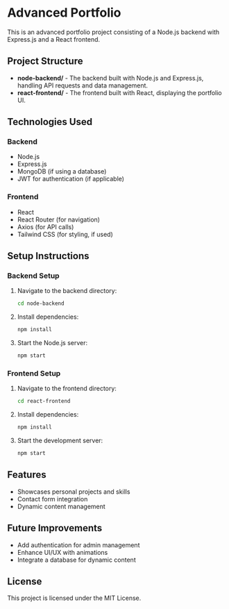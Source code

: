 # Advanced Portfolio

This is an advanced portfolio project consisting of a Node.js backend with Express.js and a React frontend.

## Project Structure

- **node-backend/** - The backend built with Node.js and Express.js, handling API requests and data management.
- **react-frontend/** - The frontend built with React, displaying the portfolio UI.

## Technologies Used

### Backend
- Node.js
- Express.js
- MongoDB (if using a database)
- JWT for authentication (if applicable)

### Frontend
- React
- React Router (for navigation)
- Axios (for API calls)
- Tailwind CSS (for styling, if used)

## Setup Instructions

### Backend Setup
1. Navigate to the backend directory:
   ```sh
   cd node-backend
   ```
2. Install dependencies:
   ```sh
   npm install
   ```
3. Start the Node.js server:
   ```sh
   npm start
   ```

### Frontend Setup
1. Navigate to the frontend directory:
   ```sh
   cd react-frontend
   ```
2. Install dependencies:
   ```sh
   npm install
   ```
3. Start the development server:
   ```sh
   npm start
   ```

## Features
- Showcases personal projects and skills
- Contact form integration
- Dynamic content management

## Future Improvements
- Add authentication for admin management
- Enhance UI/UX with animations
- Integrate a database for dynamic content

## License
This project is licensed under the MIT License.

